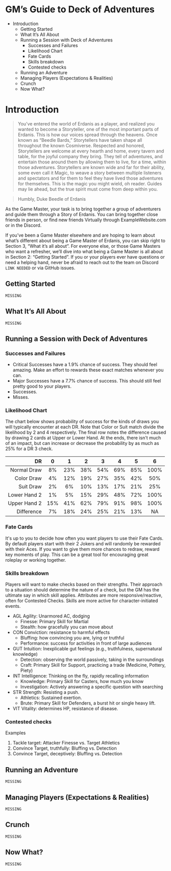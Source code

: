 # GM’s Guide to Deck of Adventures

<!-- `This document could be split into 02_GMGuide_Advice and 02_GMGuide_Crunch` -->

<!-- MarkdownTOC -->

- Introduction
   - Getting Started
   - What It’s All About
   - Running a Session with Deck of Adventures
      - Successes and Failures
      - Likelihood Chart
      - Fate Cards
      - Skills breakdown
      - Contested checks
   - Running an Adventure
   - Managing Players \(Expectations & Realities\)
   - Crunch
   - Now What?

<!-- /MarkdownTOC -->


# Introduction

> You’ve entered the world of Erdanis as a player, and realized you wanted to become a
Storyteller, one of the most important parts of Erdanis. This is how our voices spread
through the heavens. Once known as “Beedle Bards,” Storytellers have taken shape all
throughout the known Cosmiverse.
> Respected and honored, Storytellers are welcome at every hearth and home, every tavern
and table, for the joyful company they bring. They tell of adventures, and entertain
those around them by allowing them to live, for a time, within those adventures.
Storytellers are known wide and far for their ability, some even call it Magic, to weave
a story between multiple listeners and spectators and for them to feel they have lived
those adventures for themselves.
> This is the magic you might wield, oh reader. Guides may lie ahead, but the true spirit
must come from deep within you.

> Humbly,
> Duke Beedle of Erdanis

As the Game Master, your task is to bring together a group of adventurers and guide them
through a Story of Erdanis. You can bring together close friends in person, or find new
friends Virtually through ExampleWebsite.com or in the Discord.

If you’ve been a Game Master elsewhere and are hoping to learn about what’s different
about being a Game Master of Erdanis, you can skip right to Section 3, “What it’s all
about”. For everyone else, or those Game Masters who want a refresher, we’ll dive into
what being a Game Master is all about in Section 2: “Getting Started”. If you or your
players ever have questions or need a helping hand, never be afraid to reach out to the
team on Discord `LINK NEEDED` or via GitHub issues.


## Getting Started

`MISSING`

## What It’s All About

`MISSING`

## Running a Session with Deck of Adventures

### Successes and Failures

- Critical Successes have a 1.9% chance of success. They should feel amazing. Make an 
  effort to rewards these exact matches whenever you can.
- Major Successes have a 7.7% chance of success. This should still feel pretty good to
  your players. 
- Successes.
- Misses.

### Likelihood Chart

The chart below shows probability of success for the kinds of draws you will typically
encounter at each DR. Note that Color or Suit match divide the likelihood by 2 and 4
respectively. The final row notes the difference caused by drawing 2 cards at Upper or
Lower Hand. At the ends, there isn't much of an impact, but can increase or decrease
the probability by as much as 25% for a DR 3 check.

| DR          | 0   | 1   | 2   | 3   | 4   | 5   | 6    |
|------------:|:---:|:---:|:---:|:---:|:---:|:---:| :---:|
| Normal Draw | 8%  | 23% | 38% | 54% | 69% | 85% | 100% |
| Color Draw  | 4%  | 12% | 19% | 27% | 35% | 42% | 50%  |
| Suit Draw   | 2%  | 6%  | 10% | 13% | 17% | 21% | 25%  |
| Lower Hand 2| 1%  | 5%  | 15% | 29% | 48% | 72% | 100% |
| Upper Hand 2| 15% | 41% | 62% | 79% | 91% | 98% | 100% |
| Difference  |  7% | 18% | 24% | 25% | 21% | 13% | NA   |

### Fate Cards

It's up to you to decide how often you want players to use their Fate Cards. By default
players start with their 2 Jokers and will randomly be rewarded with their Aces. If you
want to give them more chances to redraw, reward key moments of play. This can be a 
great tool for encouraging great roleplay or working together. 

### Skills breakdown

Players will want to make checks based on their strengths. Their approach to a situation
should determine the nature of a check, but the GM has the ultimate say in which skill
applies. Attributes are more responsive/reactive, often for Contested Checks. 
Skills are more active for character-initiated events.

- AGL Agility: Unarmored AC, dodging
   - Finesse: Primary Skill for Martial
   - Stealth: how gracefully you can move about
- CON Conviction: resistance to harmful effects
   - Bluffing: how convincing you are, lying or truthful
   - Performance: success for activities in front of large audiences
- GUT Intuition: Inexplicable gut feelings (e.g., truthfulness, supernatural knowledge)
   - Detection: observing the world passively, taking in the surroundings
   - Craft: Primary Skill for Support, practicing a trade (Medicine, Pottery, Piety)
- INT Intelligence: Thinking on the fly, rapidly recalling information
   - Knowledge: Primary Skill for Casters, how much you know 
   - Investigation: Actively answering a specific question with searching
- STR Strength: Resisting a push.
   - Athletics: Sustained exertion.
   - Brute: Primary Skill for Defenders, a burst hit or single heavy lift.
- VIT Vitality: determines HP, resistance of disease.

### Contested checks

Examples
1. Tackle target: Attacker Finesse vs. Target Athletics
2. Convince Target, truthfully: Bluffing vs. Detection
3. Convince Target, deceptively: Bluffing vs. Detection

## Running an Adventure

`MISSING`

## Managing Players (Expectations & Realities)

`MISSING`

## Crunch

`MISSING`

## Now What?

`MISSING`
